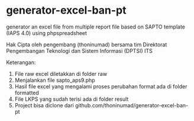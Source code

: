 # generator-excel-ban-pt
generator an excel file from multiple report file based on SAPTO template (IAPS 4.0) using phpspreadsheet

Hak Cipta oleh pengembang (thoninumad) bersama tim Direktorat Pengembangan Teknologi dan Sistem Informasi (DPTSI) ITS

Keterangan:

1. File raw excel diletakkan di folder raw
2. Menjalankan file sapto_aps9.php
3. Hasil file excel yang mengalami proses perubahan format ada di folder formatted
4. File LKPS yang sudah terisi ada di folder result
5. Project bisa diclone dari github.com/thoninumad/generator-excel-ban-pt
